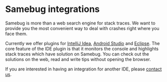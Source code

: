# Samebug integrations

Samebug is more than a web search engine for stack traces.
We want to provide you the most convenient way to deal with crashes right where you face them.

Currently we offer plugins for [IntelliJ Idea](/guide/integration/intellij-idea/install), [Android Studio](/guide/integration/android-studio/install) and [Eclipse](/guide/integration/eclipse).
The core feature of the IDE plugin is that it monitors the console and highlights stack traces
which have solution on Samebug. You can check out the solutions on the web, read and write tips without opening the browser.

If you are interested in having an integration for another IDE, please [contact us](mailto:hello@samebug.io).
